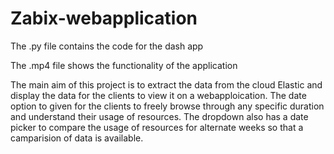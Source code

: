 # Zabix-webapplication

The .py file contains the code for the dash app

The .mp4 file shows the functionality of the application

The main aim of this project is to extract the data from the cloud Elastic and display the data for the clients to view it on a webapploication.
The date option to given for the clients to freely browse through any specific duration and understand their usage of resources.
The dropdown also has a date picker to compare the usage of resources for alternate weeks so that a camparision of data is available.
